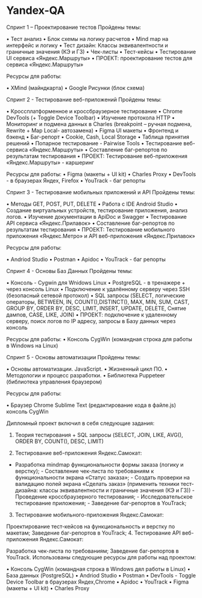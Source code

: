 # Yandex-QA
Спринт 1 – Проектирование тестов
Пройдены темы:

• Тест анализ • Блок схемы на логику расчетов • Mind map на интерфейс и логику • Тест дизайн: Классы эквивалентности и граничные значения (КЭ и ГЗ) • Чек-листы • Тест-кейсы • Тестирование UI сервиса «Яндекс.Маршруты» • ПРОЕКТ: проектирование тестов для сервиса «Яндекс.Маршруты»

Ресурсы для работы:

• XMind (майндкарта) • Google Рисунки (блок схема)

Спринт 2 - Тестирование веб-приложений
Пройдены темы:

• Кроссплатформенное и кроссбраузерное тестирование • Chrome DevTools (+ Toggle Device Toolbar) • Изучение протокола HTTP • Мониторинг и подмена данных в Charles (breakpoint – ручная подмена, Rewrite + Map Local- автозамена) • Figma UI макеты • Фронтенд и бэкенд • Баг-репорт • Cookie, Cash, Local Storage • Таблица принятия решений • Попарное тестирование - Pairwise Tools • Тестирование веб-сервиса «Яндекс.Маршруты» • Составление баг-репортов по результатам тестирования • ПРОЕКТ: Тестирование веб-приложения «Яндекс.Маршруты» - каршеринг

Ресурсы для работы: • Figma (макеты + UI kit) • Charles Proxy • DevTools - в браузерах Яндех, Firefox • YouTrack - баг репорты

Спринт 3 - Тестирование мобильных приложений и API
Пройдены темы:

• Методы GET, POST, PUT, DELETE • Работа с IDE Android Studio • Создание виртуальных устройств, тестирование приложения, анализ логов. • Изучение документации в ApiDoc и Swagger • Тестирование API сервиса «Яндекс.Прилавок» • Составление баг-репортов по результатам тестирования • ПРОЕКТ: Тестирование мобильного приложения «Яндекс.Метро» и API веб-приложения «Яндекс.Прилавок»

Ресурсы для работы:

• Andriod Studio • Postman • Apidoc • YouTrack - баг репорты

Спринт 4 - Основы Баз Данных
Пройдены темы:

• Консоль - Cygwin для Wnidows Linux • PostgreSQL - в тренажере + через консоль Linux • Подключение к удалённому серверу через SSH (безопасный сетевой протокол) • SQL запросы (SELECT, логические операторы, BETWEEN, IN, COUNT(),DISTINCT(), MAX, MIN, SUM, CAST, GROUP BY, ORDER BY, DESC, LIMIT, INSERT, UPDATE, DELETE, Снятие дампов, CASE, LIKE, JOIN) • ПРОЕКТ: подключение к удаленному серверу, поиск логов по IP адресу, запросы в Базу данных через консоль

Ресурсы для работы: • Консоль CygWin (командная строка для работы в Windows на Linux)

Спринт 5 - Основы автоматизации
Пройдены темы:

• Основы автоматизации. JavaScript. • Жизненный цикл ПО. • Методологии и процесс разработки. • Библиотека Puppeteer (библиотека управления браузером)

Ресурсы для работы:

• Браузер Chrome Sublime Text (редактирование кода в файле.js) консоль CygWin

Дипломный проект включил в себя следующие задания:
1. Теория тестирования + SQL запросы (SELECT, JOIN, LIKE, AVG(), ORDER BY, COUNT(), DESC, LIMIT)

2. Тестирование веб-приложения Яндекс.Самокат:

- Разработка mindmap функциональности формы заказа (логику и верстку); - Составление чек-листа по требованиям к функциональности экрана «Статус заказа»; - Создать проверки на валидацию полей экрана «Сделать заказ» (применить техники тест-дизайна: классы эквивалентности и граничные значения (КЭ и ГЗ)) - Проведение кроссбраузерного тестирования; - Исследовательское тестирование приложения; - Заведение баг-репортов в YouTrack;

3. Тестирование мобильного-приложения Яндекс.Самокат:

Проектирование тест-кейсов на функциональность и верстку по макетам;
Заведение баг-репортов в YouTrack;
4. Тестирование API веб-приложения Яндекс.Самокат:

Разработка чек-листа по требованиям;
Заведение баг-репортов в YouTrack.
Использованы следующие ресурсы для работы над проектом:

• Консоль CygWin (командная строка в Windows дял работы в Linux) • База данных (PostgreSQL) • Andriod Studio • Postman • DevTools - Toggle Device Toolbar в браузерах Яндех,Chrome • Apidoc • YouTrack • Figma (макеты + UI kit) • Charles Proxy
